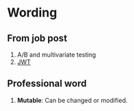 # Wording

## From job post

1. A/B and multivariate testing
2. [JWT](https://youtu.be/P2CPd9ynFLg?si=vvPHXCQVpYkVlFGS)

## Professional word

1. **Mutable**: Can be changed or modified.
